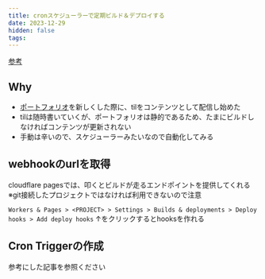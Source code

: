 ```yaml
---
title: cronスケジューラーで定期ビルド＆デプロイする
date: 2023-12-29
hidden: false
tags:
---
```

[参考](https://zenn.dev/mr_ozin/articles/2c5553196a906b)

## Why
- [ポートフォリオ](https://umaidashi.me/)を新しくした際に、tilをコンテンツとして配信し始めた
- tilは随時書いていくが、ポートフォリオは静的であるため、たまにビルドしなければコンテンツが更新されない
- 手動は辛いので、スケジューラーみたいなので自動化してみる

## webhookのurlを取得

cloudflare pagesでは、叩くとビルドが走るエンドポイントを提供してくれる
※git接続したプロジェクトではなければ利用できないので注意

`Workers & Pages > <PROJECT> > Settings > Builds & deployments > Deploy hooks > Add deploy hooks`
↑をクリックするとhooksを作れる

## Cron Triggerの作成

参考にした記事を参照ください